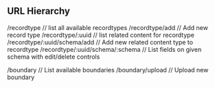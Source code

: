 
## URL Hierarchy

/recordtype                         // list all available recordtypes
/recordtype/add                     // Add new record type
/recordtype/:uuid                   // list related content for recordtype
/recordtype/:uuid/schema/add        // Add new related content type to recordtype
/recordtype/:uuid/schema/:schema    // List fields on given schema with edit/delete controls

/boundary                           // List available boundaries
/boundary/upload                    // Upload new boundary

